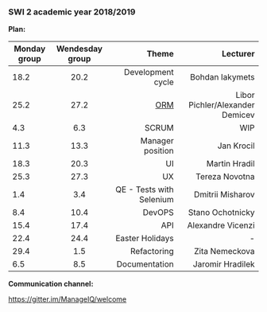 ### SWI 2 academic year 2018/2019

**Plan:** 


| Monday group        | Wendesday group          | Theme  |   Lecturer   |
| ------------- |:-------------:| -----:| -----:|
|  18.2   |  	20.2	  |   Development cycle	  |   Bohdan Iakymets  |
|   25.2   |  	27.2	|   [ORM](http://foks.cz/swi/slides2019/orm/) 	  |   Libor Pichler/Alexander Demicev   |
|  4.3	 |  6.3  |	SCRUM	  |  WIP    |
11.3 |	13.3	| Manager position	| Jan Krocil
18.3	| 20.3 |	UI	| Martin Hradil
25.3	| 27.3 |	UX	| Tereza Novotna
1.4 |	3.4	| QE - Tests with Selenium	| Dmitrii Misharov
8.4	| 10.4	| DevOPS	| Stano Ochotnicky
15.4 |	17.4 |	API	| Alexandre Vicenzi
22.4 |	24.4 |	Easter Holidays	 | -
29.4 |	1.5 |	Refactoring |	Zita Nemeckova
6.5	 | 8.5	| Documentation	| Jaromir Hradilek


**Communication channel:**

https://gitter.im/ManageIQ/welcome

